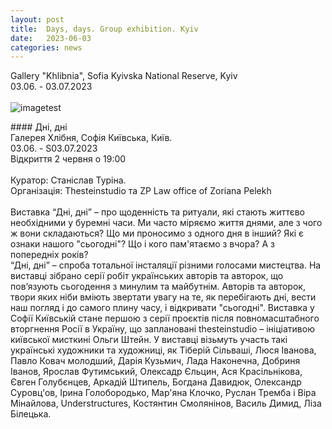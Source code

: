 ```yaml
---
layout: post
title:  Days, days. Group exhibition. Kyiv
date:   2023-06-03
categories: news
---
```


<section markdown="1" class="EN">

Gallery "Khlibnia", Sofia Kyivska National Reserve, Kyiv <br>
03.06. - 03.07.2023
<br>
<br>
![imagetest]({{site.baseurl}}/assets/images/posts/days_days.jpg)


</section>

<section markdown="1" class="UKR">
#### Дні, дні
<br>
Галерея Хлібня, Софія Київська, Київ. <br>
03.06. - S03.07.2023<br>
Відкриття 2 червня о 19:00
<br>
<br>
Куратор: Станіслав Туріна. <br>
Організація: Thesteinstudio та ZP Law office of Zoriana Pelekh
<br>
<br>
Виставка “Дні, дні” – про щоденність та ритуали, які стають життєво необхідними у буремні часи. Ми часто міряємо життя днями, але з чого ж вони складаються? Що ми проносимо з одного дня в інший? Які є ознаки нашого "сьогодні"? Що і кого пам'ятаємо з вчора? А з попередніх років?<br>
“Дні, дні” – спроба тотальної інсталяції різними голосами мистецтва. На виставці зібрано серії робіт українських авторів та авторок, що пов’язують сьогодення з минулим та майбутнім. Авторів та авторок, твори яких ніби вміють звертати увагу на те, як перебігають дні, вести наш погляд і до самого плину часу, і відкривати "сьогодні".
Виставка у Софії Київській стане першою з серії проєктів після повномасштабного вторгнення Росії в Україну, що заплановані thesteinstudio – ініціативою київської мисткині Ольги Штейн.
У виставці візьмуть участь такі українські художники та художниці, як Тіберій Сільваші, Люся Іванова, Павло Ковач молодший, Дарія Кузьмич, Лада Наконечна, Добриня Іванов, Ярослав Футимський, Олексадр Єльцин, Ася Красільнікова, Євген Голубєнцев, Аркадій Штипель, Богдана Давидюк, Олександр Суровц'ов, Ірина Голобородько, Мар'яна Клочко, Руслан Тремба і Віра Мінайлова, Understructures, Костянтин Смолянінов, Василь Димид, Ліза Білецька.
</section>
